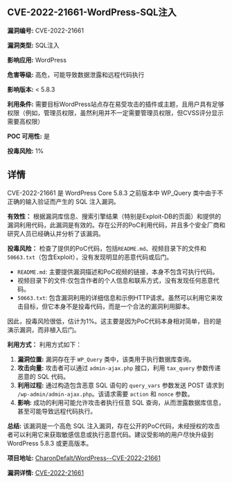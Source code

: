 ## CVE-2022-21661-WordPress-SQL注入

**漏洞编号:** CVE-2022-21661

**漏洞类型:** SQL注入

**影响应用:** WordPress

**危害等级:** 高危，可能导致数据泄露和远程代码执行

**影响版本:** < 5.8.3

**利用条件:** 需要目标WordPress站点存在易受攻击的插件或主题，且用户具有足够权限（例如，管理员权限，虽然利用并不一定需要管理员权限，但CVSS评分显示需要高权限）

**POC 可用性:** 是

**投毒风险:** 1%

## 详情

CVE-2022-21661 是 WordPress Core 5.8.3 之前版本中 WP_Query 类中由于不正确的输入验证而产生的 SQL 注入漏洞。

**有效性：**
根据漏洞库信息、搜索引擎结果（特别是Exploit-DB的页面）和提供的漏洞利用代码，此漏洞是有效的。存在公开的PoC利用代码，并且多个安全厂商和研究人员已经确认并分析了该漏洞。

**投毒风险：**
检查了提供的PoC代码，包括`README.md`、视频目录下的文件和`50663.txt`（包含Exploit），没有发现明显的恶意代码或后门。

*   `README.md`: 主要提供漏洞描述和PoC视频的链接，本身不包含可执行代码。
*   视频目录下的文件:仅包含作者的个人信息和联系方式，没有发现任何恶意代码。
*   `50663.txt`: 包含漏洞利用的详细信息和示例HTTP请求。虽然可以利用它来攻击目标，但它本身不是投毒代码，而是一个合法的漏洞利用脚本。

因此，投毒风险很低，估计为1%。这主要是因为PoC代码本身相对简单，目的是演示漏洞，而非植入后门。

**利用方式：**
利用方式如下：

1.  **漏洞位置:** 漏洞存在于 `WP_Query` 类中，该类用于执行数据库查询。
2.  **攻击向量:** 攻击者可以通过 `admin-ajax.php` 接口，利用 `tax_query` 参数传递恶意的 SQL 代码。
3.  **利用过程:** 通过构造包含恶意 SQL 语句的 `query_vars` 参数发送 POST 请求到 `/wp-admin/admin-ajax.php`。该请求需要 `action` 和 `nonce` 参数。
4.  **影响:** 成功的利用可能允许攻击者执行任意 SQL 查询，从而泄露数据库信息，甚至可能导致远程代码执行。

**总结:**
该漏洞是一个高危 SQL 注入漏洞，存在公开的PoC代码，未经授权的攻击者可以利用它来获取敏感信息或执行恶意代码。建议受影响的用户尽快升级到 WordPress 5.8.3 或更高版本。

**项目地址:** [CharonDefalt/WordPress--CVE-2022-21661](https://github.com/CharonDefalt/WordPress--CVE-2022-21661)

**漏洞详情:** [CVE-2022-21661](https://nvd.nist.gov/vuln/detail/CVE-2022-21661)